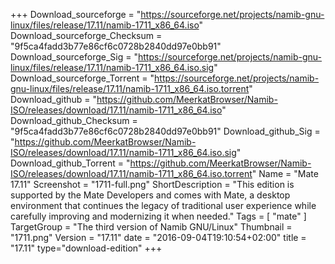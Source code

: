 +++
Download_sourceforge = "https://sourceforge.net/projects/namib-gnu-linux/files/release/17.11/namib-1711_x86_64.iso"
Download_sourceforge_Checksum = "9f5ca4fadd3b77e86cf6c0728b2840dd97e0bb91"
Download_sourceforge_Sig = "https://sourceforge.net/projects/namib-gnu-linux/files/release/17.11/namib-1711_x86_64.iso.sig"
Download_sourceforge_Torrent = "https://sourceforge.net/projects/namib-gnu-linux/files/release/17.11/namib-1711_x86_64.iso.torrent"
Download_github = "https://github.com/MeerkatBrowser/Namib-ISO/releases/download/17.11/namib-1711_x86_64.iso"
Download_github_Checksum = "9f5ca4fadd3b77e86cf6c0728b2840dd97e0bb91"
Download_github_Sig = "https://github.com/MeerkatBrowser/Namib-ISO/releases/download/17.11/namib-1711_x86_64.iso.sig"
Download_github_Torrent = "https://github.com/MeerkatBrowser/Namib-ISO/releases/download/17.11/namib-1711_x86_64.iso.torrent"
Name = "Mate 17.11"
Screenshot = "1711-full.png"
ShortDescription = "This edition is supported by the Mate Developers and comes with Mate, a desktop environment that continues the legacy of traditional user experience while carefully improving and modernizing it when needed."
Tags = [ "mate" ]
TargetGroup = "The third version of Namib GNU/Linux"
Thumbnail = "1711.png"
Version = "17.11"
date = "2016-09-04T19:10:54+02:00"
title = "17.11"
type="download-edition"
+++
